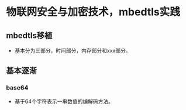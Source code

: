 # 物联网安全与加密技术，mbedtls实践
## mbedtls移植
- 基本分为三部分，时间部分，内存部分和xxx部分。
## 基本逐渐
### base64
- 基于64个字符表示一串数值的编解码方法。

